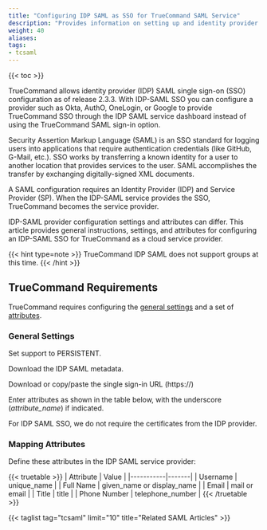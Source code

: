 ```yaml
---
title: "Configuring IDP SAML as SSO for TrueCommand SAML Service"
description: "Provides information on setting up and identity provider (IDP) SAML provider as SSO for TrueCommand SAML service."
weight: 40
aliases:
tags:
- tcsaml
---
```


{{< toc >}}

TrueCommand allows identity provider (IDP) SAML single sign-on (SSO) configuration as of release 2.3.3.
With IDP-SAML SSO you can configure a provider such as Okta, AuthO, OneLogin, or Google to provide TrueCommand SSO through the IDP SAML service dashboard instead of using the TrueCommand SAML sign-in option. 

Security Assertion Markup Language (SAML) is an SSO standard for logging users into applications that require authentication credentials (like GitHub, G-Mail, etc.). 
SSO works by transferring a known identity for a user to another location that provides services to the user. 
SAML accomplishes the transfer by exchanging digitally-signed XML documents. 

A SAML configuration requires an Identity Provider (IDP) and Service Provider (SP). When the IDP-SAML service provides the SSO, TrueCommand becomes the service provider. 

IDP-SAML provider configuration settings and attributes can differ. 
This article provides general instructions, settings, and attributes for configuring an IDP-SAML SSO for TrueCommand as a cloud service provider. 

{{< hint type=note >}}
TrueCommand IDP SAML does not support groups at this time.
{{< /hint >}}

## TrueCommand Requirements

TrueCommand requires configuring the [general settings](#general-settings) and a set of [attributes](#mapping-attributes).

### General Settings

Set support to PERSISTENT.

Download the IDP SAML metadata.

Download or copy/paste the single sign-in URL (https://)

Enter attributes as shown in the table below, with the underscore (*attribute_name*) if indicated.

For IDP SAML SSO, we do not require the certificates from the IDP provider.

### Mapping Attributes
Define these attributes in the IDP SAML service provider:

{{< truetable >}}
| Attribute | Value |
|-----------|-------|
| Username | unique_name |
| Full Name | given_name or display_name |
| Email | mail or email |
| Title | title |
| Phone Number | telephone_number |
{{< /truetable >}}

{{< taglist tag="tcsaml" limit="10" title="Related SAML Articles" >}}
